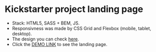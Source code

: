 # Kickstarter project landing page 
- Stack: HTML5, SASS + BEM, JS.<br>
- Responsivness was made by CSS Grid and Flexbox (mobile, tablet, desktop).<br>
- The design you can check [here](https://www.figma.com/file/Ujp7bCFuvuJlkn8TSbQPSZ/Kickstarter_FE-students).<br>
- Click the [DEMO LINK](https://alexbardyshev.github.io/Kickstarter/) to see the landing page.